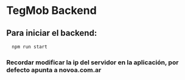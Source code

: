 # TegMob Backend

## Para iniciar el backend:

```bash
  npm run start
```

### Recordar modificar la ip del servidor en la aplicación, por defecto apunta a novoa.com.ar